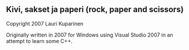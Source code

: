 Kivi, sakset ja paperi (rock, paper and scissors)
----

Copyright 2007 Lauri Kuparinen

Originally written in 2007 for Windows using Visual Studio 2007 in an attempt to learn some C++.
